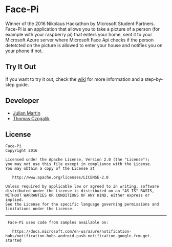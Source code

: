 # Face-Pi

Winner of the 2016 Nikolaus Hackathon by Microsoft Student Partners. Face-Pi is an application that allows you to take a picture of a person (for example with your raspberry pi) that enters your home, sent it to your Microsoft Azure server where Microsoft Face Api checks if the person detetcted on the picture is allowed to enter your house and notifies you on your phone if not.

## Try It Out
If you want to try it out, check the [wiki](https://github.com/thomcz/face-pi/wiki) for more information and a step-by-step guide.

## Developer
- [Julian Martin](https://github.com/fenox)
- [Thomas Czogalik](https://github.com/thomcz)

## License

	Face-Pi	
    Copyright 2016

    Licensed under the Apache License, Version 2.0 (the "License");
    you may not use this file except in compliance with the License.
    You may obtain a copy of the License at

       http://www.apache.org/licenses/LICENSE-2.0

    Unless required by applicable law or agreed to in writing, software
    distributed under the License is distributed on an "AS IS" BASIS,
    WITHOUT WARRANTIES OR CONDITIONS OF ANY KIND, either express or implied.
    See the License for the specific language governing permissions and
    limitations under the License.

---
     Face-Pi uses code from samples available on:
	 
       https://docs.microsoft.com/en-us/azure/notification-hubs/notification-hubs-android-push-notification-google-fcm-get-started

